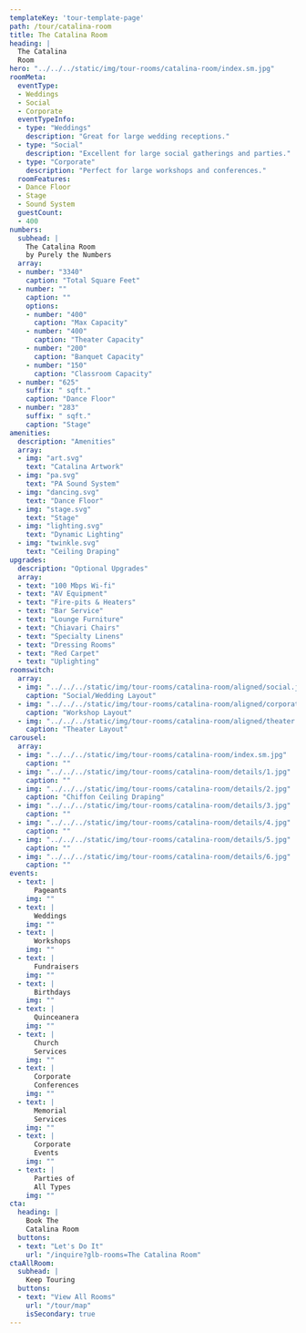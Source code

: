 ```yaml
---
templateKey: 'tour-template-page'
path: /tour/catalina-room
title: The Catalina Room
heading: |
  The Catalina
  Room
hero: "../../../static/img/tour-rooms/catalina-room/index.sm.jpg"
roomMeta:
  eventType:
  - Weddings
  - Social
  - Corporate
  eventTypeInfo:
  - type: "Weddings"
    description: "Great for large wedding receptions."
  - type: "Social"
    description: "Excellent for large social gatherings and parties."
  - type: "Corporate"
    description: "Perfect for large workshops and conferences."
  roomFeatures:
  - Dance Floor
  - Stage
  - Sound System
  guestCount:
  - 400
numbers:
  subhead: |
    The Catalina Room
    by Purely the Numbers
  array:
  - number: "3340"
    caption: "Total Square Feet"
  - number: ""
    caption: ""
    options:
    - number: "400"
      caption: "Max Capacity"
    - number: "400"
      caption: "Theater Capacity"
    - number: "200"
      caption: "Banquet Capacity"
    - number: "150"
      caption: "Classroom Capacity"
  - number: "625"
    suffix: " sqft."
    caption: "Dance Floor"
  - number: "283"
    suffix: " sqft."
    caption: "Stage"
amenities:
  description: "Amenities"
  array:
  - img: "art.svg"
    text: "Catalina Artwork"
  - img: "pa.svg"
    text: "PA Sound System"
  - img: "dancing.svg"
    text: "Dance Floor"
  - img: "stage.svg"
    text: "Stage"
  - img: "lighting.svg"
    text: "Dynamic Lighting"
  - img: "twinkle.svg"
    text: "Ceiling Draping"
upgrades:
  description: "Optional Upgrades"
  array:
  - text: "100 Mbps Wi-fi"
  - text: "AV Equipment"
  - text: "Fire-pits & Heaters"
  - text: "Bar Service"
  - text: "Lounge Furniture"
  - text: "Chiavari Chairs"
  - text: "Specialty Linens"
  - text: "Dressing Rooms"
  - text: "Red Carpet"
  - text: "Uplighting"
roomswitch:
  array:
  - img: "../../../static/img/tour-rooms/catalina-room/aligned/social.jpg"
    caption: "Social/Wedding Layout"
  - img: "../../../static/img/tour-rooms/catalina-room/aligned/corporate.jpg"
    caption: "Workshop Layout"
  - img: "../../../static/img/tour-rooms/catalina-room/aligned/theater.jpg"
    caption: "Theater Layout"
carousel:
  array:
  - img: "../../../static/img/tour-rooms/catalina-room/index.sm.jpg"
    caption: ""
  - img: "../../../static/img/tour-rooms/catalina-room/details/1.jpg"
    caption: ""
  - img: "../../../static/img/tour-rooms/catalina-room/details/2.jpg"
    caption: "Chiffon Ceiling Draping"
  - img: "../../../static/img/tour-rooms/catalina-room/details/3.jpg"
    caption: ""
  - img: "../../../static/img/tour-rooms/catalina-room/details/4.jpg"
    caption: ""
  - img: "../../../static/img/tour-rooms/catalina-room/details/5.jpg"
    caption: ""
  - img: "../../../static/img/tour-rooms/catalina-room/details/6.jpg"
    caption: ""
events:
  - text: |
      Pageants
    img: ""
  - text: |
      Weddings
    img: ""
  - text: |
      Workshops
    img: ""
  - text: |
      Fundraisers
    img: ""
  - text: |
      Birthdays
    img: ""
  - text: |
      Quinceanera
    img: ""
  - text: |
      Church
      Services
    img: ""
  - text: |
      Corporate
      Conferences
    img: ""
  - text: |
      Memorial
      Services
    img: ""
  - text: |
      Corporate
      Events
    img: ""
  - text: |
      Parties of
      All Types
    img: ""
cta:
  heading: |
    Book The
    Catalina Room
  buttons:
  - text: "Let's Do It"
    url: "/inquire?glb-rooms=The Catalina Room"
ctaAllRoom:
  subhead: |
    Keep Touring
  buttons:
  - text: "View All Rooms"
    url: "/tour/map"
    isSecondary: true
---
```

